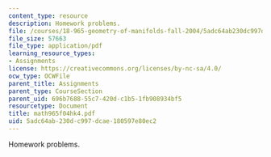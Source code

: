 ```yaml
---
content_type: resource
description: Homework problems.
file: /courses/18-965-geometry-of-manifolds-fall-2004/5adc64ab230dc997dcae180597e80ec2_math965f04hk4.pdf
file_size: 57663
file_type: application/pdf
learning_resource_types:
- Assignments
license: https://creativecommons.org/licenses/by-nc-sa/4.0/
ocw_type: OCWFile
parent_title: Assignments
parent_type: CourseSection
parent_uid: 696b7688-55c7-420d-c1b5-1fb908934bf5
resourcetype: Document
title: math965f04hk4.pdf
uid: 5adc64ab-230d-c997-dcae-180597e80ec2
---
```

Homework problems.